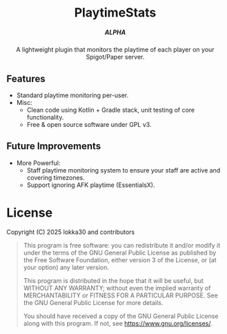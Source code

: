 <div align="center">

# PlaytimeStats

##### ALPHA

A lightweight plugin that monitors the playtime of each player on your Spigot/Paper server.

</div>

## Features

* Standard playtime monitoring per-user.
* Misc:
    * Clean code using Kotlin + Gradle stack, unit testing of core functionality.
    * Free & open source software under GPL v3.

## Future Improvements

* More Powerful:
  * Staff playtime monitoring system to ensure your staff are active and covering timezones.
  * Support ignoring AFK playtime (EssentialsX).

# License

Copyright (C) 2025 lokka30 and contributors

> This program is free software: you can redistribute it and/or modify
> it under the terms of the GNU General Public License as published by
> the Free Software Foundation, either version 3 of the License, or
(at your option) any later version.
>
> This program is distributed in the hope that it will be useful,
> but WITHOUT ANY WARRANTY; without even the implied warranty of
> MERCHANTABILITY or FITNESS FOR A PARTICULAR PURPOSE. See the
> GNU General Public License for more details.
>
> You should have received a copy of the GNU General Public License
> along with this program. If not, see <https://www.gnu.org/licenses/>.